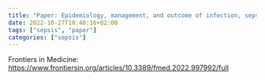 ```yaml
---
title: "Paper: Epidemiology, management, and outcome of infection, sepsis, and septic shock in a German emergency department (EpiSEP study)"
date: 2022-10-27T18:40:16+02:00
tags: ["sepsis", "paper"]
categories: ["sepsis"]
---
```


Frontiers in Medicine: https://www.frontiersin.org/articles/10.3389/fmed.2022.997992/full
